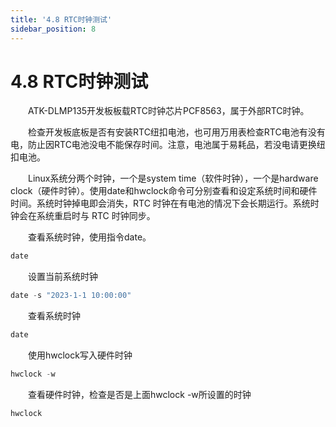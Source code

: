 ```yaml
---
title: '4.8 RTC时钟测试'
sidebar_position: 8
---
```


# 4.8 RTC时钟测试

&emsp;&emsp;ATK-DLMP135开发板板载RTC时钟芯片PCF8563，属于外部RTC时钟。

&emsp;&emsp;检查开发板底板是否有安装RTC纽扣电池，也可用万用表检查RTC电池有没有电，防止因RTC电池没电不能保存时间。注意，电池属于易耗品，若没电请更换纽扣电池。

&emsp;&emsp;Linux系统分两个时钟，一个是system time（软件时钟），一个是hardware clock（硬件时钟）。使用date和hwclock命令可分别查看和设定系统时间和硬件时间。系统时钟掉电即会消失，RTC 时钟在有电池的情况下会长期运行。系统时钟会在系统重启时与 RTC 时钟同步。


&emsp;&emsp;查看系统时钟，使用指令date。

```c#
date
```

&emsp;&emsp;设置当前系统时钟	

```c#
date -s "2023-1-1 10:00:00"
```

&emsp;&emsp;查看系统时钟

```c#
date
```

&emsp;&emsp;使用hwclock写入硬件时钟

```c#
hwclock -w	
```

&emsp;&emsp;查看硬件时钟，检查是否是上面hwclock -w所设置的时钟

```c#
hwclock
```